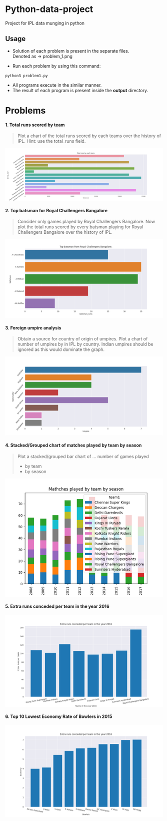 # Python-data-project

Project for IPL data munging in python

## Usage
* Solution of each problem is present in the separate files.\
Denoted as -> problem_1.png

* Run each problem by using this command:

```
python3 problem1.py
```

* All programs execute in the similar manner.
* The result of each program is present inside the **output** directory.

# Problems
#### 1. Total runs scored by team
>Plot a chart of the total runs scored by each teams over the history of IPL. Hint: use the total_runs field.

![problem 1 image](output/problem_1.png)  


#### 2. Top batsman for Royal Challengers Bangalore
>Consider only games played by Royal Challengers Bangalore. Now plot the total runs scored by every batsman playing for Royal Challengers Bangalore over the history of IPL.

![problem 2 image](output/problem_2.png)  

#### 3. Foreign umpire analysis
>Obtain a source for country of origin of umpires. Plot a chart of number of umpires by in IPL by country. Indian umpires should be ignored as this would dominate the graph.

![problem 3 image](output/problem_3.png)  

#### 4. Stacked/Grouped chart of matches played by team by season
>Plot a stacked/grouped bar chart of ...
number of games played
>* by team
>* by season  

![problem 4 image](output/problem_4.png)

#### 5. Extra runs conceded per team in the year 2016

![problem 5 image](output/problem_5.png)

#### 6. Top 10 Lowest Economy Rate of Bowlers in 2015

![problem 6 image](output/problem_6.png)